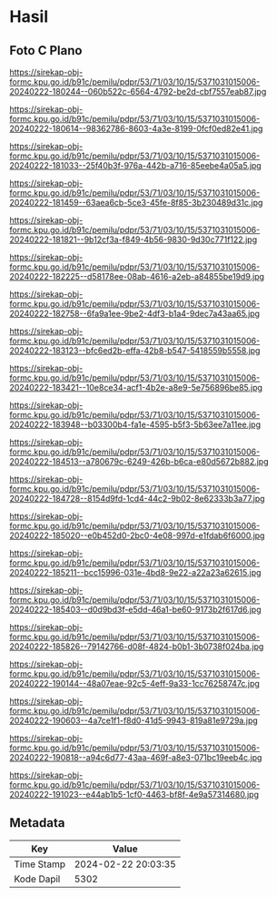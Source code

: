 # Hasil

## Foto C Plano

https://sirekap-obj-formc.kpu.go.id/b91c/pemilu/pdpr/53/71/03/10/15/5371031015006-20240222-180244--060b522c-6564-4792-be2d-cbf7557eab87.jpg

https://sirekap-obj-formc.kpu.go.id/b91c/pemilu/pdpr/53/71/03/10/15/5371031015006-20240222-180614--98362786-8603-4a3e-8199-0fcf0ed82e41.jpg

https://sirekap-obj-formc.kpu.go.id/b91c/pemilu/pdpr/53/71/03/10/15/5371031015006-20240222-181033--25f40b3f-976a-442b-a716-85eebe4a05a5.jpg

https://sirekap-obj-formc.kpu.go.id/b91c/pemilu/pdpr/53/71/03/10/15/5371031015006-20240222-181459--63aea6cb-5ce3-45fe-8f85-3b230489d31c.jpg

https://sirekap-obj-formc.kpu.go.id/b91c/pemilu/pdpr/53/71/03/10/15/5371031015006-20240222-181821--9b12cf3a-f849-4b56-9830-9d30c771f122.jpg

https://sirekap-obj-formc.kpu.go.id/b91c/pemilu/pdpr/53/71/03/10/15/5371031015006-20240222-182225--d58178ee-08ab-4616-a2eb-a84855be19d9.jpg

https://sirekap-obj-formc.kpu.go.id/b91c/pemilu/pdpr/53/71/03/10/15/5371031015006-20240222-182758--6fa9a1ee-9be2-4df3-b1a4-9dec7a43aa65.jpg

https://sirekap-obj-formc.kpu.go.id/b91c/pemilu/pdpr/53/71/03/10/15/5371031015006-20240222-183123--bfc6ed2b-effa-42b8-b547-5418559b5558.jpg

https://sirekap-obj-formc.kpu.go.id/b91c/pemilu/pdpr/53/71/03/10/15/5371031015006-20240222-183421--10e8ce34-acf1-4b2e-a8e9-5e756896be85.jpg

https://sirekap-obj-formc.kpu.go.id/b91c/pemilu/pdpr/53/71/03/10/15/5371031015006-20240222-183948--b03300b4-fa1e-4595-b5f3-5b63ee7a11ee.jpg

https://sirekap-obj-formc.kpu.go.id/b91c/pemilu/pdpr/53/71/03/10/15/5371031015006-20240222-184513--a780679c-6249-426b-b6ca-e80d5672b882.jpg

https://sirekap-obj-formc.kpu.go.id/b91c/pemilu/pdpr/53/71/03/10/15/5371031015006-20240222-184728--8154d9fd-1cd4-44c2-9b02-8e62333b3a77.jpg

https://sirekap-obj-formc.kpu.go.id/b91c/pemilu/pdpr/53/71/03/10/15/5371031015006-20240222-185020--e0b452d0-2bc0-4e08-997d-e1fdab6f6000.jpg

https://sirekap-obj-formc.kpu.go.id/b91c/pemilu/pdpr/53/71/03/10/15/5371031015006-20240222-185211--bcc15996-031e-4bd8-9e22-a22a23a62615.jpg

https://sirekap-obj-formc.kpu.go.id/b91c/pemilu/pdpr/53/71/03/10/15/5371031015006-20240222-185403--d0d9bd3f-e5dd-46a1-be60-9173b2f617d6.jpg

https://sirekap-obj-formc.kpu.go.id/b91c/pemilu/pdpr/53/71/03/10/15/5371031015006-20240222-185826--79142766-d08f-4824-b0b1-3b0738f024ba.jpg

https://sirekap-obj-formc.kpu.go.id/b91c/pemilu/pdpr/53/71/03/10/15/5371031015006-20240222-190144--48a07eae-92c5-4eff-9a33-1cc76258747c.jpg

https://sirekap-obj-formc.kpu.go.id/b91c/pemilu/pdpr/53/71/03/10/15/5371031015006-20240222-190603--4a7ce1f1-f8d0-41d5-9943-819a81e9729a.jpg

https://sirekap-obj-formc.kpu.go.id/b91c/pemilu/pdpr/53/71/03/10/15/5371031015006-20240222-190818--a94c6d77-43aa-469f-a8e3-071bc19eeb4c.jpg

https://sirekap-obj-formc.kpu.go.id/b91c/pemilu/pdpr/53/71/03/10/15/5371031015006-20240222-191023--e44ab1b5-1cf0-4463-bf8f-4e9a57314680.jpg


## Metadata

| Key        | Value               |
| ---------- | ------------------- |
| Time Stamp | 2024-02-22 20:03:35 |
| Kode Dapil | 5302                |



